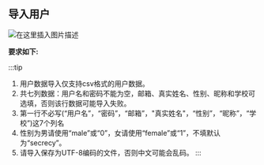 ## 导入用户

![在这里插入图片描述](/338bf9db257844a1b32a4ff54c6528f6.png)



**要求如下:**

:::tip
1. 用户数据导入仅支持csv格式的用户数据。
2. 共七列数据：用户名和密码不能为空，邮箱、真实姓名、性别、昵称和学校可选填，否则该行数据可能导入失败。
3. 第一行不必写(“用户名”，“密码”，“邮箱”，"真实姓名"，“性别”，“昵称”，“学校”)这7个列名
4. 性别为男请使用“male”或“0”，女请使用“female”或“1”，不填默认为“secrecy”。
5. 请导入保存为UTF-8编码的文件，否则中文可能会乱码。
  :::

